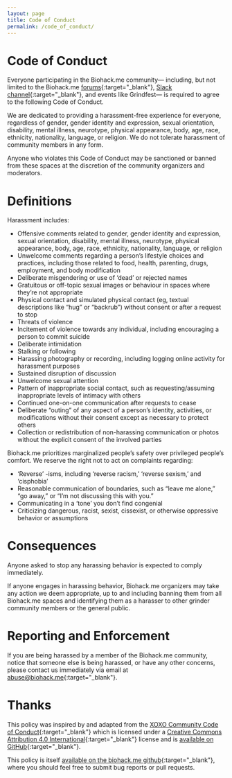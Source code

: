 ```yaml
---
layout: page
title: Code of Conduct
permalink: /code_of_conduct/
---
```


# Code of Conduct

Everyone participating in the Biohack.me community— including, but not limited to the Biohack.me [forums](https://forum.biohack.me/){:target="_blank"}, [Slack channel](https://grindsyndicate.slack.com/){:target="_blank"}, and events like Grindfest— is required to agree to the following Code of Conduct.

We are dedicated to providing a harassment-free experience for everyone, regardless of gender, gender identity and expression, sexual orientation, disability, mental illness, neurotype, physical appearance, body, age, race, ethnicity, nationality, language, or religion. We do not tolerate harassment of community members in any form.

Anyone who violates this Code of Conduct may be sanctioned or banned from these spaces at the discretion of the community organizers and moderators.

# Definitions

Harassment includes:

* Offensive comments related to gender, gender identity and expression, sexual orientation, disability, mental illness, neurotype, physical appearance, body, age, race, ethnicity, nationality, language, or religion
* Unwelcome comments regarding a person’s lifestyle choices and practices, including those related to food, health, parenting, drugs, employment, and body modification
* Deliberate misgendering or use of ‘dead’ or rejected names
* Gratuitous or off-topic sexual images or behaviour in spaces where they’re not appropriate
* Physical contact and simulated physical contact (eg, textual descriptions like “hug” or “backrub”) without consent or after a request to stop
* Threats of violence
* Incitement of violence towards any individual, including encouraging a person to commit suicide
* Deliberate intimidation
* Stalking or following
* Harassing photography or recording, including logging online activity for harassment purposes
* Sustained disruption of discussion
* Unwelcome sexual attention
* Pattern of inappropriate social contact, such as requesting/assuming inappropriate levels of intimacy with others
* Continued one-on-one communication after requests to cease
* Deliberate “outing” of any aspect of a person’s identity, activities, or modifications without their consent except as necessary to protect others
* Collection or redistribution of non-harassing communication or photos without the explicit consent of the involved parties

Biohack.me prioritizes marginalized people’s safety over privileged people’s comfort. We reserve the right not to act on complaints regarding:
* ‘Reverse’ -isms, including ‘reverse racism,’ ‘reverse sexism,’ and ‘cisphobia’
* Reasonable communication of boundaries, such as “leave me alone,” “go away,” or “I’m not discussing this with you.”
* Communicating in a ‘tone’ you don’t find congenial
* Criticizing dangerous, racist, sexist, cissexist, or otherwise oppressive behavior or assumptions

# Consequences

Anyone asked to stop any harassing behavior is expected to comply immediately.

If anyone engages in harassing behavior, Biohack.me organizers may take any action we deem appropriate, up to and including banning them from all Biohack.me spaces and identifying them as a harasser to other grinder community members or the general public.

# Reporting and Enforcement

If you are being harassed by a member of the Biohack.me community, notice that someone else is being harassed, or have any other concerns, please contact us immediately via email at [abuse@biohack.me](mailto:abuse@biohack.me){:target="_blank"}.

# Thanks

This policy was inspired by and adapted from the [XOXO Community Code of Conduct](https://2018.xoxofest.com/conduct){:target="_blank"} which is licensed under a [Creative Commons Attribution 4.0 International](https://creativecommons.org/licenses/by/4.0/){:target="_blank"} license and is [available on GitHub](https://github.com/xoxo/conduct){:target="_blank"}.

This policy is itself [available on the biohack.me github](https://github.com/biohack-me/biohack-me.github.io/blob/master/code_of_conduct.md){:target="_blank"}, where you should feel free to submit bug reports or pull requests.
